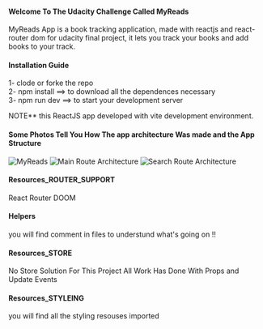 #### Welcome To The Udacity Challenge Called MyReads 
MyReads App is a book tracking application, made with reactjs and react-router dom for udacity final project, it lets you track your books and add books to your track.


#### Installation Guide

1- clode or forke the repo<br />
2- npm install ==> to download all the  dependences necessary<br />
3- npm run dev ==> to start your development server<br />

NOTE** this ReactJS app developed with vite development environment.


#### Some Photos Tell You How The app architecture Was made and the App Structure

![MyReads](https://i.ibb.co/NW2tPkz/MyReads.png)
![Main Route Architecture](https://i.ibb.co/5448L90/Main-Route-Architecture.png)
![Search Route Architecture](https://i.ibb.co/YNsx9yJ/Search-Route-Architecture.png)


#### Resources_ROUTER_SUPPORT

React Router DOOM

#### Helpers
you will find comment in files to understund what's going on !! 

#### Resources_STORE

No Store Solution For This Project All Work Has Done With Props and Update Events 

#### Resources_STYLEING

you will find all the styling resouses imported 



